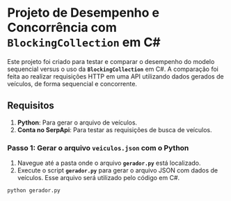 # Projeto de Desempenho e Concorrência com `BlockingCollection` em C#

Este projeto foi criado para testar e comparar o desempenho do modelo sequencial versus o uso da **`BlockingCollection`** em C#. A comparação foi feita ao realizar requisições HTTP em uma API utilizando dados gerados de veículos, de forma sequencial e concorrente.

## Requisitos

1. **Python**: Para gerar o arquivo de veículos.
2. **Conta no SerpApi**: Para testar as requisições de busca de veículos.

### Passo 1: Gerar o arquivo `veiculos.json` com o Python

1. Navegue até a pasta onde o arquivo **`gerador.py`** está localizado.
2. Execute o script **`gerador.py`** para gerar o arquivo JSON com dados de veículos. Esse arquivo será utilizado pelo código em C#.

```bash
python gerador.py
